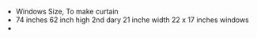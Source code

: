 - Windows Size, To make curtain
- 74 inches 62 inch high
  2nd dary 21 inche width
  22 x 17 inches windows
-